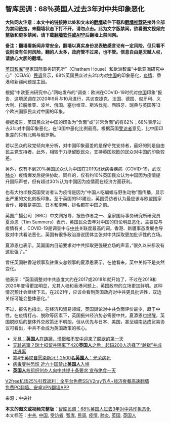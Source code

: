  <h2>智库民调：68％英国人过去3年对中共印象恶化</h2> <p class="notice"><b>大陆网友注意：本文中的链接除此处和文末的<a href="https://github.com/bannedbook/fanqiang" >翻墙</a>软件下载和<a href="https://github.com/killgcd/justmysocks/blob/master/README.md">翻墙推荐</a>链接外全部为禁网链接，未翻墙状态下打不开，请勿点击。此为文字版禁闻，欲看图文视频完整版和更多禁闻，请下载<a href="https://github.com/bannedbook/fanqiang">翻墙软件或APP</a>后翻墙上禁闻网。</p><p>备注：翻墙看新闻非常安全，翻墙以真实身份发表敏感言论有一定风险，但只看不说则没有任何风险，翻的人太多，政府管不过来，也不管。信息自由是天赋人权，请放心大胆的翻墙。</b></p>  <div class="entry"> <p id="conimg"><a href="https://www.bannedbook.org/bnews/tag/%e8%8b%b1%e5%9b%bd/" class="st_tag internal_tag" rel="tag" title="标签 英国 下的日志">英国</a><a href="https://www.bannedbook.org/bnews/tag/%e6%99%ba%e5%ba%93/" class="st_tag internal_tag" rel="tag" title="标签 智库 下的日志">智库</a>&#8221;皇家国际事务研究所&#8221;（Chatham House）和欧洲智库&#8221;中欧亚洲研究中心&#8221;（CEIAS）<a href="https://www.bannedbook.org/bnews/tag/%E6%B0%91%E8%B0%83/" class="st_tag internal_tag" rel="tag" title="标签 民调 下的日志">民调</a>显示，68%英国民众过去3年内对<a href="https://www.bannedbook.org/bnews/tag/%E4%B8%AD%E5%9B%BD/" class="st_tag internal_tag" rel="tag" title="标签 中国 下的日志">中国</a>的印象恶化，<a href="https://www.bannedbook.org/bnews/tag/%E7%96%AB%E6%83%85/" class="st_tag internal_tag" rel="tag" title="标签 疫情 下的日志">疫情</a>、香港和新疆问题是主因。</p> <p>根据&#8221;中欧亚洲研究中心&#8221;网站发布的&#8221;调查：欧洲在COVID-19时代对<span class='wp_keywordlink_affiliate'><a href="https://www.bannedbook.org/" title="中国" target="_blank">中国</a></span>印象&#8221;报告，这项民调在2020年9月与10月进行，共访查捷克、法国、德国、匈牙利、义大利、拉脱维亚、波兰、俄国、塞尔维亚、斯洛伐克、西班牙、瑞典与英国等13个欧洲国家民众对中国的印象。</p> <p>根据报告，英国民众对中国的印象为&#8221;负面&#8221;或&#8221;非常负面&#8221;的有62%；68%表示过去3年对中国印象恶化，在13国中恶化比例最高。根据英国<a href="https://www.bannedbook.org/bnews/tag/%E5%8F%97%E8%AE%BF%E8%80%85/" class="st_tag internal_tag" rel="tag" title="标签 受访者 下的日志">受访者</a>意见，比中国印象差的只有北韩与俄罗斯。</p> <p>若以民众的政党倾向来分析，对中国印象最差的是保守党支持者，最好的则是自由民主党支持者。此外，相较于力挺留欧民众，支持英国脱欧的民众对中国的印象较差。</p>  <p>另外，仅有不到20%英国民众认为中国在2019冠状病毒疾病（COVID-19，武汉<a href="https://www.bannedbook.org/bnews/tag/%e8%82%ba%e7%82%8e/" class="st_tag internal_tag" rel="tag" title="标签 肺炎 下的日志">肺炎</a>）疫情爆发后提供协助。同样的，仅有约10%英国民众认为中国因为疫情提升国际声誉，但有超过30%认为中国因为疫情而在经济方面获利。</p> <p>也有大约半数英国受访者认为疫情是因为&#8221;中国人吃蝙蝠与野生动物&#8221;而传播，显示出严重的文化刻板印象。至于英国的5G建设，英国受访者认为最应该与欧盟国家合作，接著是美国、日本和南韩，排名都在中国之前。</p> <p>英国广播公司（BBC）中文网报导，报告作者之一、皇家国际事务研究所研究员夏添恩（Tim Summers）表示，英国民众去年对中国的舆论明显恶化，主要应与疫情有关，COVID-19是调查中与<a href="https://www.bannedbook.org/bnews/tag/%e4%b8%ad%e5%85%b1/" class="st_tag internal_tag" rel="tag" title="标签 中共 下的日志">中共</a>关联度最高的词。香港、新疆事态发展也导致对中共看法恶化，英国有很多政治游说团体主张对中共採取更加批评性的立场。</p> <p>夏添恩也表示，英国国内目前要求对中共採取更强硬立场的声音，&#8221;很久以来都没有这麽强了。&#8221;</p>  <p>曾任英国驻香港领事及驻重庆总领事的夏添恩表示，在他看来，英中关係不是突然变化。</p> <p>他表示：&#8221;英国调整对中共态度大约在2017或2018年就开始了，不过在2019和2020年变得更加明显，尤其人权和香港问题上，英国政府的立场更加鲜明。这种情况预计会继续下去。在2021年，应该会看到英国政府对中共更具批评性，双边关係可能会整体恶化。&#8221;</p> <p>不过，报告也指出，在经济和贸易领域，英国舆论对中共负面评价最少，趋于中性。在疫情打击、脱欧等因素下，英国振兴经济势必需要中共。夏添恩也提醒，英国脱欧后的整体外交政策还不明朗，但从优先与日本、美国，甚至越南达成贸易协议可看出，中共不会成为英国政策的核心。</p> <ul class='op-related-articles' title='相关阅读'> <li><a href='https://www.bannedbook.org/bnews/worldnews/20210102/1459300.html' target='_blank'>元旦：<b>英国人</b>在踌躇、憧憬和不安中迎来了脱欧的第一天</a></li> <li><a href='https://www.bannedbook.org/bnews/comments/20201229/1456822.html' target='_blank'>无耻逃窜？瑞士扣留并隔离了420<b>英国人</b>之后，起码200人选择了“越狱”并成功逃离</a></li> <li><a href='https://www.bannedbook.org/bnews/cnnews/20201228/1456561.html' target='_blank'>拿4千英镑自愿染新冠！2500名<b>英国人</b>：光荣病死</a></li> <li><a href='https://www.bannedbook.org/bnews/worldnews/20201224/1454155.html' target='_blank'>病毒变种恐慌 近六十国禁止<b>英国人</b>入境</a></li> <li><a href='https://www.bannedbook.org/bnews/ssgc/20201224/1453898.html' target='_blank'><b>英国人</b>权组织创办人向中共提十条要求 宣布绝食一天</a></li> </ul> <p class="texttj"> <a href="https://www.bannedbook.org/forum23/topic22702.html" target="_blank">V2free机场25%引荐返利：全平台免费SS/V2ray节点+经济套餐高速翻墙</a><br/> <a href="https://github.com/bannedbook/fanqiang/wiki/%E7%A6%81%E9%97%BB%E7%BD%91%E5%AE%89%E5%8D%93%E7%BF%BB%E5%A2%99%E6%96%B0%E9%97%BBAPP" target="_blank">免费PC翻墙、安卓VPN翻墙APP</a></p><p> 来源：中央社 </p> <a name='sharetosocial'></a>       <div><b>本文的图文或视频完整版</b>：<a href='https://www.bannedbook.org/bnews/cbnews/20210102/1459417.html'>智库民调：68%英国人过去3年对中共印象恶化</a></div>  </div><!--END ENTRY--> <div class="postfooter"> <div>本文标签：<a href="https://www.bannedbook.org/bnews/tag/%e4%b8%ad%e5%85%b1/" rel="tag">中共</a>, <a href="https://www.bannedbook.org/bnews/tag/%E4%B8%AD%E5%9B%BD/" rel="tag">中国</a>, <a href="https://www.bannedbook.org/bnews/tag/%E5%8F%97%E8%AE%BF%E8%80%85/" rel="tag">受访者</a>, <a href="https://www.bannedbook.org/bnews/tag/%e6%99%ba%e5%ba%93/" rel="tag">智库</a>, <a href="https://www.bannedbook.org/bnews/tag/%E6%B0%91%E8%B0%83/" rel="tag">民调</a>, <a href="https://www.bannedbook.org/bnews/tag/%E7%96%AB%E6%83%85/" rel="tag">疫情</a>, <a href="https://www.bannedbook.org/bnews/tag/%e8%82%ba%e7%82%8e/" rel="tag">肺炎</a>, <a href="https://www.bannedbook.org/bnews/tag/%e8%8b%b1%e5%9b%bd/" rel="tag">英国</a>, <a href="https://www.bannedbook.org/bnews/tag/%E8%8B%B1%E5%9B%BD%E4%BA%BA/" rel="tag">英国人</a></div>  </div><!--END POSTFOOTER--> 